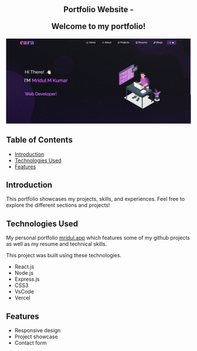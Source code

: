 <h2 align="center">
  Portfolio Website - 
  
  <p>Welcome to my portfolio!</p>
</h2>

<div align="center">
  <img alt="Demo" src="./Images/readme-img1.png" />
</div>


## Table of Contents

- [Introduction](#introduction)
- [Technologies Used](#technologies-used)
- [Features](#features)


## Introduction

This portfolio showcases my projects, skills, and experiences. Feel free to explore the different sections and projects!

## Technologies Used

My personal portfolio <a href="https://mridul0703.vercel.app/" target="_blank">mridul.app</a> which features some of my github projects as well as my resume and technical skills.<br/>

This project was built using these technologies.
 
- React.js
- Node.js
- Express.js
- CSS3
- VsCode
- Vercel

## Features

- Responsive design
- Project showcase
- Contact form



